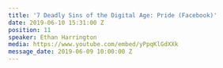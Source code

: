 ```yaml
---
title: '7 Deadly Sins of the Digital Age: Pride (Facebook)'
date: 2019-06-10 15:31:00 Z
position: 11
speaker: Ethan Harrington
media: https://www.youtube.com/embed/yPpqKlGdXXk
message_date: 2019-06-09 10:00:00 Z
---
```


